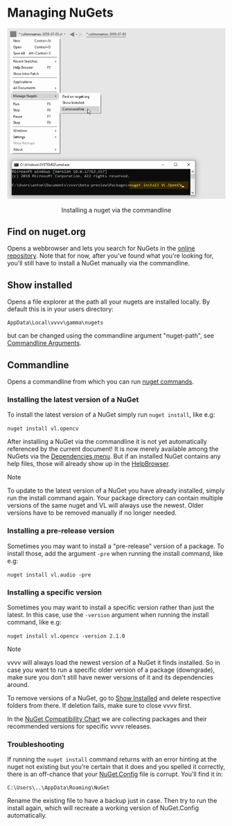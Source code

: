 # Managing NuGets

![](../../images/libraries/vl-Dependencies-ManageNugets-Commandline.png)
<center>Installing a nuget via the commandline</center>

## Find on nuget.org
Opens a webbrowser and lets you search for NuGets in the [online repository](https://nuget.org). Note that for now, after you've found what you're looking for, you'll still have to install a NuGet manually via the commandline.

## Show installed
Opens a file explorer at the path all your nugets are installed locally. By default this is in your users directory:
 
    AppData\Local\vvvv\gamma\nugets

but can be changed using the commandline argument "nuget-path", see [Commandline Arguments](commandline-arguments.md).

## Commandline
Opens a commandline from which you can run [nuget commands](https://docs.microsoft.com/en-us/nuget/tools/nuget-exe-cli-reference).

### Installing the latest version of a NuGet
To install the latest version of a NuGet simply run `nuget install`, like e.g:

`nuget install vl.opencv`

After installing a NuGet via the commandline it is not yet automatically referenced by the current document! It is now merely available among the NuGets via the [Dependencies menu](navigating_a_project.md#dependencies). But if an installed NuGet contains any help files, those will already show up in the [HelpBrowser](findinghelp.md#help-browser).

> [!NOTE]
> To update to the latest version of a NuGet you have already installed, simply run the install command again. Your package directory can contain multiple versions of the same nuget and VL will always use the newest. Older versions have to be removed manually if no longer needed.

### Installing a pre-release version
Sometimes you may want to install a "pre-release" version of a package. To install those, add the argument `-pre` when running the install command, like e.g:

`nuget install vl.audio -pre`

### Installing a specific version
Sometimes you may want to install a specific version rather than just the latest. In this case, use the `-version` argument when running the install command, like e.g:

`nuget install vl.opencv -version 2.1.0`

> [!NOTE]
> vvvv will always load the newest version of a NuGet it finds installed. So in case you want to run a specific older version of a package (downgrade), make sure you don't still have newer versions of it and its dependencies around. 
>
> To remove versions of a NuGet, go to [Show Installed](#show-installed) and delete respective folders from there. If deletion fails, make sure to close vvvv first.

In the [NuGet Compatibility Chart](../../changelog/nuget-compatibility-chart.md) we are collecting packages and their recommended versions for specific vvvv releases. 

### Troubleshooting
If running the `nuget install` command returns with an error hinting at the nuget not existing but you're certain that it does and you spelled it correctly, there is an off-chance that your [NuGet.Config](https://learn.microsoft.com/en-us/nuget/reference/nuget-config-file) file is corrupt. You'll find it in:

    C:\Users\..\AppData\Roaming\NuGet

Rename the existing file to have a backup just in case. Then try to run the install again, which will recreate a working version of NuGet.Config automatically.
